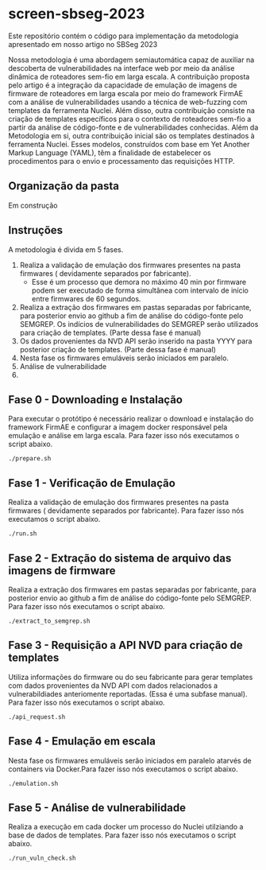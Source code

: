 # screen-sbseg-2023

Este repositório contém o código para implementação da metodologia apresentado em nosso artigo no SBSeg 2023

Nossa metodologia é uma abordagem semiautomática capaz de auxiliar na descoberta de vulnerabilidades na interface web por meio da análise dinâmica de roteadores sem-fio em larga escala. A contribuição proposta pelo artigo é a integração da capacidade de emulação de imagens de firmware de roteadores em larga escala por meio do framework FirmAE com a análise de vulnerabilidades usando a técnica de web-fuzzing com templates da ferramenta Nuclei. Além disso, outra contribuição consiste na criação de templates específicos para o contexto de roteadores sem-fio a partir da análise de código-fonte e de vulnerabilidades conhecidas. Além da Metodologia em si, outra contribuição inicial são os templates destinados à ferramenta Nuclei. Esses modelos, construídos com base em Yet Another Markup Language (YAML), têm a finalidade de estabelecer os procedimentos para o envio e processamento das requisições HTTP.


## Organização da pasta

Em construção


## Instruções

A metodologia é divida em 5 fases.

1. Realiza a validação de emulação dos firmwares presentes na pasta firmwares ( devidamente separados por fabricante). 
    * Esse é um processo que demora no máximo 40 min por firmware podem ser executado de forma simultânea com intervalo de início entre firmwares de 60 segundos. 
2. Realiza a extração dos firmwares em pastas separadas por fabricante, para posterior envio ao github a fim de análise do código-fonte pelo SEMGREP. Os indícios de vulnerabilidades do SEMGREP serão utilizados para criação de templates. (Parte dessa fase é manual)
3. Os dados provenientes da NVD API serão inserido na pasta YYYY para posterior criação de templates. (Parte dessa fase é manual)
4. Nesta fase os firmwares emuláveis serão iniciados em paralelo.
5. Análise de vulnerabilidade
6. 
## Fase 0 - Downloading e Instalação

Para executar o protótipo é necessário realizar o download e instalação do framework FirmAE e configurar a imagem docker responsável pela emulação e análise em larga escala. Para fazer isso nós executamos o script abaixo.

```
./prepare.sh
```

## Fase 1 - Verificação de Emulação

Realiza a validação de emulação dos firmwares presentes na pasta firmwares ( devidamente separados por fabricante). Para fazer isso nós executamos o script abaixo.

```
./run.sh
```

## Fase 2 - Extração do sistema de arquivo das imagens de firmware

Realiza a extração dos firmwares em pastas separadas por fabricante, para posterior envio ao github a fim de análise do código-fonte pelo SEMGREP. Para fazer isso nós executamos o script abaixo.

```
./extract_to_semgrep.sh
``` 

## Fase 3 - Requisição a API NVD para criação de templates

Utiliza informações do firmware ou do seu fabricante para gerar templates com  dados provenientes da NVD API com dados relacionados a vulnerabildiades anteriomente reportadas. (Essa é uma subfase manual). Para fazer isso nós executamos o script abaixo.

```
./api_request.sh
``` 

## Fase 4 - Emulação em escala

Nesta fase os firmwares emuláveis serão iniciados em paralelo atarvés de containers via Docker.Para fazer isso nós executamos o script abaixo.

```
./emulation.sh
``` 

## Fase 5 - Análise de vulnerabilidade

Realiza a execução em cada docker um processo do Nuclei utilziando a base de dados de templates. Para fazer isso nós executamos o script abaixo.

```
./run_vuln_check.sh
``` 
